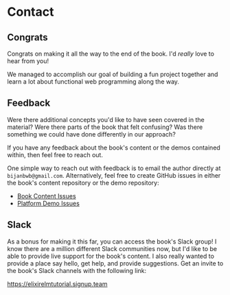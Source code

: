 # Contact

## Congrats

Congrats on making it all the way to the end of the book. I'd _really_ love to
hear from you!

We managed to accomplish our goal of building a fun project together and learn
a lot about functional web programming along the way.

## Feedback

Were there additional concepts you'd like to have seen covered in the material?
Were there parts of the book that felt confusing? Was there something we could
have done differently in our approach?

If you have any feedback about the book's content or the demos contained
within, then feel free to reach out.

One simple way to reach out with feedback is to email the author directly at
`bijanbwb@gmail.com`. Alternatively, feel free to create GitHub issues in
either the book's content repository or the demo repository:

- [Book Content Issues](https://github.com/elixir-elm-tutorial/elixir-elm-tutorial-book/issues)
- [Platform Demo Issues](https://github.com/elixir-elm-tutorial/platform/issues)

## Slack

As a bonus for making it this far, you can access the book's Slack group! I
know there are a million different Slack communities now, but I'd like to be
able to provide live support for the book's content. I also really wanted to
provide a place say hello, get help, and provide suggestions. Get an invite to
the book's Slack channels with the following link:

https://elixirelmtutorial.signup.team
